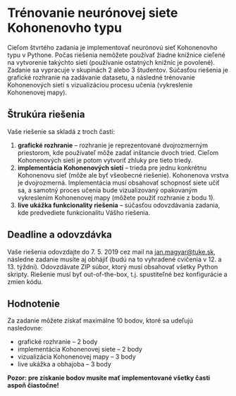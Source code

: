 # Trénovanie neurónovej siete Kohonenovho typu

Cieľom štvrtého zadania je implementovať neurónovú sieť Kohonenovho typu v Pythone. Počas riešenia nemôžete používať žiadne knižnice cieľené na vytvorenie takýchto sietí (používanie ostatných knižníc je povolené). Zadanie sa vypracuje v skupinách 2 alebo 3 študentov. Súčasťou riešenia je grafické rozhranie na zadávanie datasetu, a následné trénovanie Kohonenových sietí s vizualizáciou procesu učenia (vykreslenie Kohonenovej mapy).

## Štrukúra riešenia
Vaše riešenie sa skladá z troch častí:

1. **grafické rozhranie** – rozhranie je reprezentované dvojrozmerným priestorom, kde používateľ môže zadať inštancie dvoch tried. Cieľom Kohonenových sietí je potom vytvoriť zhluky pre tieto triedy.
2. **implementácia Kohonenových sietí** – trieda pre jednu konkrétnu Kohonenovu sieť (môže ale byť všeobecné riešenie). Kohonenova vrstva je dvojrozmerná. Implementácia musí obsahovať schopnosť siete učiť sa, a samotný proces učenia bude vizualizovaný opakovaným vykreslením Kohonenovej mapy (môžete použiť rozhranie z bodu 1).
3. **live ukážka funkcionality riešenia** – súčasťou odovzdávania zadania, kde predvediete funkcionalitu Vášho riešenia.

## Deadline a odovzdávka
Vaše riešenia odovzdajte do 7. 5. 2019 cez mail na jan.magyar@tuke.sk, následne zadanie musíte aj obhájiť (budú na to vyhradené cvičenia v 12. a 13. týždni). Odovzdávate ZIP súbor, ktorý musí obsahovať všetky Python skripty. Riešenie musí byť out-of-the-box, t.j. spustiteľné bez konfigurácie a zmien kódu.

## Hodnotenie
Za zadanie môžete získať maximálne 10 bodov, ktoré sa udeľujú nasledovne:

* grafické rozhranie – 2 body
* implementácia Kohonenovej siete – 2 body
* vizualizácia Kohonenovej mapy – 3 body
* live ukážka a obhajoba – 3 body

**Pozor: pre získanie bodov musíte mať implementované všetky časti aspoň čiastočne!**
